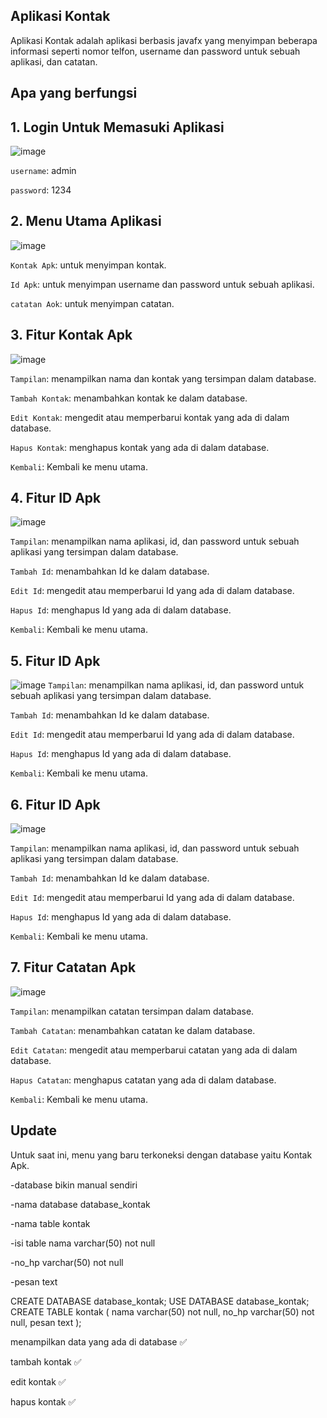 ## Aplikasi Kontak

Aplikasi Kontak adalah aplikasi berbasis javafx yang menyimpan beberapa informasi seperti nomor telfon, username dan password untuk sebuah aplikasi, dan catatan.

## Apa yang berfungsi

<h2>1. Login Untuk Memasuki Aplikasi</h2>
   
  ![image](https://github.com/user-attachments/assets/229e9de9-95b3-4398-ab55-b04d162258a0)

  `username`: admin
  
  `password`: 1234

<h2>2. Menu Utama Aplikasi</h2>
   
  ![image](https://github.com/user-attachments/assets/107b12bf-56ce-4074-ac70-743d04a09184)

  `Kontak Apk`: untuk menyimpan kontak.
  
  `Id Apk`: untuk menyimpan username dan password untuk sebuah aplikasi.
  
  `catatan Aok`: untuk menyimpan catatan.

<h2>3. Fitur Kontak Apk</h2>
   
  ![image](https://github.com/user-attachments/assets/e2cc8ee1-6977-473b-a6b5-b4153cd7b15f)

  `Tampilan`: menampilkan nama dan kontak yang tersimpan dalam database.
  
  `Tambah Kontak`: menambahkan kontak ke dalam database.
  
  `Edit Kontak`: mengedit atau memperbarui kontak yang ada di dalam database.
  
  `Hapus Kontak`: menghapus kontak yang ada di dalam database.
  
  `Kembali`: Kembali ke menu utama.

<h2>4. Fitur ID Apk</h2>
   
   ![image](https://github.com/user-attachments/assets/5a7a0ab0-4478-46ec-8f20-2ae95ade1c33)
   
  `Tampilan`: menampilkan nama aplikasi, id, dan password untuk sebuah aplikasi yang tersimpan dalam database.
  
  `Tambah Id`: menambahkan Id ke dalam database.
  
  `Edit Id`: mengedit atau memperbarui Id yang ada di dalam database.
  
  `Hapus Id`: menghapus Id yang ada di dalam database.
  
  `Kembali`: Kembali ke menu utama.

<h2>5. Fitur ID Apk</h2>
   
   ![image](https://github.com/user-attachments/assets/5a7a0ab0-4478-46ec-8f20-2ae95ade1c33)
  `Tampilan`: menampilkan nama aplikasi, id, dan password untuk sebuah aplikasi yang tersimpan dalam database.
  
  `Tambah Id`: menambahkan Id ke dalam database.
  
  `Edit Id`: mengedit atau memperbarui Id yang ada di dalam database.
  
  `Hapus Id`: menghapus Id yang ada di dalam database.
  
  `Kembali`: Kembali ke menu utama.

<h2>6. Fitur ID Apk</h2>
   
   ![image](https://github.com/user-attachments/assets/5a7a0ab0-4478-46ec-8f20-2ae95ade1c33)
   
  `Tampilan`: menampilkan nama aplikasi, id, dan password untuk sebuah aplikasi yang tersimpan dalam database.
  
  `Tambah Id`: menambahkan Id ke dalam database.
  
  `Edit Id`: mengedit atau memperbarui Id yang ada di dalam database.
  
  `Hapus Id`: menghapus Id yang ada di dalam database.
  
  `Kembali`: Kembali ke menu utama.

<h2>7. Fitur Catatan Apk</h2>
   
   ![image](https://github.com/user-attachments/assets/537edcf1-7891-4659-a878-2c8c397f5dba)

  `Tampilan`: menampilkan catatan tersimpan dalam database.
  
  `Tambah Catatan`: menambahkan catatan ke dalam database.
  
  `Edit Catatan`: mengedit atau memperbarui catatan yang ada di dalam database.
  
  `Hapus Catatan`: menghapus catatan yang ada di dalam database.
  
  `Kembali`: Kembali ke menu utama.

## Update
Untuk saat ini, menu yang baru terkoneksi dengan database yaitu Kontak Apk.

-database bikin manual sendiri

-nama database database_kontak

-nama table kontak

-isi table nama varchar(50) not null

-no_hp varchar(50) not null

-pesan text

CREATE DATABASE database_kontak;
USE DATABASE database_kontak;
CREATE TABLE kontak (
nama varchar(50) not null,
no_hp varchar(50) not null,
pesan text
);

menampilkan data yang ada di database ✅

tambah kontak ✅

edit kontak ✅

hapus kontak ✅

